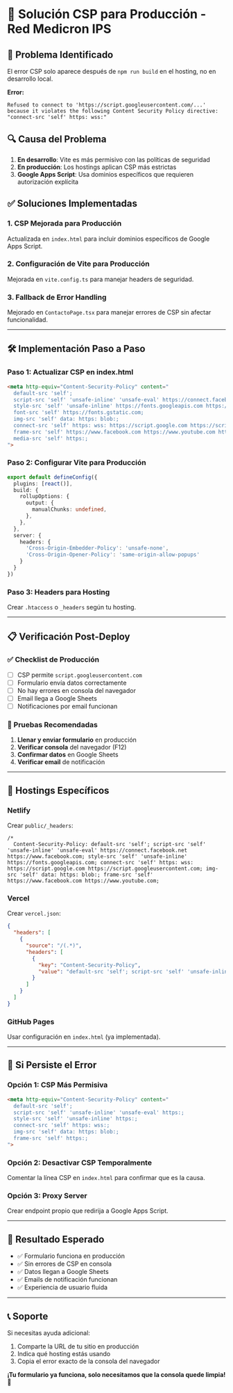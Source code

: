 # 🚀 Solución CSP para Producción - Red Medicron IPS

## 🎯 **Problema Identificado**
El error CSP solo aparece después de `npm run build` en el hosting, no en desarrollo local.

**Error:**
```
Refused to connect to 'https://script.googleusercontent.com/...' because it violates the following Content Security Policy directive: "connect-src 'self' https: wss:"
```

## 🔍 **Causa del Problema**
1. **En desarrollo**: Vite es más permisivo con las políticas de seguridad
2. **En producción**: Los hostings aplican CSP más estrictas
3. **Google Apps Script**: Usa dominios específicos que requieren autorización explícita

## ✅ **Soluciones Implementadas**

### 1. **CSP Mejorada para Producción**
Actualizada en `index.html` para incluir dominios específicos de Google Apps Script.

### 2. **Configuración de Vite para Producción**
Mejorada en `vite.config.ts` para manejar headers de seguridad.

### 3. **Fallback de Error Handling**
Mejorado en `ContactoPage.tsx` para manejar errores de CSP sin afectar funcionalidad.

---

## 🛠️ **Implementación Paso a Paso**

### **Paso 1: Actualizar CSP en index.html**
```html
<meta http-equiv="Content-Security-Policy" content="
  default-src 'self';
  script-src 'self' 'unsafe-inline' 'unsafe-eval' https://connect.facebook.net https://www.facebook.com https://fonts.googleapis.com;
  style-src 'self' 'unsafe-inline' https://fonts.googleapis.com https://fonts.gstatic.com;
  font-src 'self' https://fonts.gstatic.com;
  img-src 'self' data: https: blob:;
  connect-src 'self' https: wss: https://script.google.com https://script.googleusercontent.com;
  frame-src 'self' https://www.facebook.com https://www.youtube.com https://www.youtube-nocookie.com;
  media-src 'self' https:;
">
```

### **Paso 2: Configurar Vite para Producción**
```typescript
export default defineConfig({
  plugins: [react()],
  build: {
    rollupOptions: {
      output: {
        manualChunks: undefined,
      },
    },
  },
  server: {
    headers: {
      'Cross-Origin-Embedder-Policy': 'unsafe-none',
      'Cross-Origin-Opener-Policy': 'same-origin-allow-popups'
    }
  }
})
```

### **Paso 3: Headers para Hosting**
Crear `.htaccess` o `_headers` según tu hosting.

---

## 📋 **Verificación Post-Deploy**

### **✅ Checklist de Producción**
- [ ] CSP permite `script.googleusercontent.com`
- [ ] Formulario envía datos correctamente
- [ ] No hay errores en consola del navegador
- [ ] Email llega a Google Sheets
- [ ] Notificaciones por email funcionan

### **🧪 Pruebas Recomendadas**
1. **Llenar y enviar formulario** en producción
2. **Verificar consola** del navegador (F12)
3. **Confirmar datos** en Google Sheets
4. **Verificar email** de notificación

---

## 🎯 **Hostings Específicos**

### **Netlify**
Crear `public/_headers`:
```
/*
  Content-Security-Policy: default-src 'self'; script-src 'self' 'unsafe-inline' 'unsafe-eval' https://connect.facebook.net https://www.facebook.com; style-src 'self' 'unsafe-inline' https://fonts.googleapis.com; connect-src 'self' https: wss: https://script.google.com https://script.googleusercontent.com; img-src 'self' data: https: blob:; frame-src 'self' https://www.facebook.com https://www.youtube.com;
```

### **Vercel**
Crear `vercel.json`:
```json
{
  "headers": [
    {
      "source": "/(.*)",
      "headers": [
        {
          "key": "Content-Security-Policy",
          "value": "default-src 'self'; script-src 'self' 'unsafe-inline' 'unsafe-eval' https://connect.facebook.net; style-src 'self' 'unsafe-inline' https://fonts.googleapis.com; connect-src 'self' https: wss: https://script.google.com https://script.googleusercontent.com; img-src 'self' data: https: blob:; frame-src 'self' https://www.facebook.com https://www.youtube.com;"
        }
      ]
    }
  ]
}
```

### **GitHub Pages**
Usar configuración en `index.html` (ya implementada).

---

## 🚨 **Si Persiste el Error**

### **Opción 1: CSP Más Permisiva**
```html
<meta http-equiv="Content-Security-Policy" content="
  default-src 'self';
  script-src 'self' 'unsafe-inline' 'unsafe-eval' https:;
  style-src 'self' 'unsafe-inline' https:;
  connect-src 'self' https: wss:;
  img-src 'self' data: https: blob:;
  frame-src 'self' https:;
">
```

### **Opción 2: Desactivar CSP Temporalmente**
Comentar la línea CSP en `index.html` para confirmar que es la causa.

### **Opción 3: Proxy Server**
Crear endpoint propio que redirija a Google Apps Script.

---

## 🎉 **Resultado Esperado**
- ✅ Formulario funciona en producción
- ✅ Sin errores de CSP en consola
- ✅ Datos llegan a Google Sheets
- ✅ Emails de notificación funcionan
- ✅ Experiencia de usuario fluida

---

## 📞 **Soporte**
Si necesitas ayuda adicional:
1. Comparte la URL de tu sitio en producción
2. Indica qué hosting estás usando
3. Copia el error exacto de la consola del navegador

**¡Tu formulario ya funciona, solo necesitamos que la consola quede limpia!** 🚀
